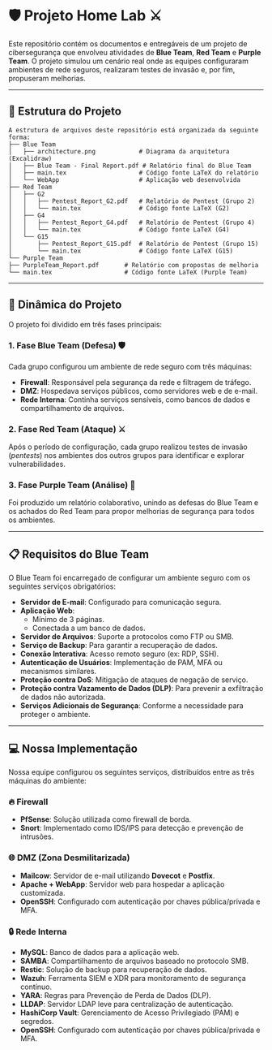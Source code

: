 # 🛡️ Projeto Home Lab ⚔️

Este repositório contém os documentos e entregáveis de um projeto de cibersegurança que envolveu atividades de **Blue Team**, **Red Team** e **Purple Team**. O projeto simulou um cenário real onde as equipes configuraram ambientes de rede seguros, realizaram testes de invasão e, por fim, propuseram melhorias.

---

## 📂 Estrutura do Projeto
```
A estrutura de arquivos deste repositório está organizada da seguinte forma:
├── Blue Team
│   ├── architecture.png            # Diagrama da arquitetura (Excalidraw)
│   ├── Blue Team - Final Report.pdf # Relatório final do Blue Team
│   ├── main.tex                    # Código fonte LaTeX do relatório
│   └── WebApp                      # Aplicação web desenvolvida
├── Red Team
│   ├── G2
│   │   ├── Pentest_Report_G2.pdf   # Relatório de Pentest (Grupo 2)
│   │   └── main.tex                # Código fonte LaTeX (G2)
│   ├── G4
│   │   ├── Pentest_Report_G4.pdf   # Relatório de Pentest (Grupo 4)
│   │   └── main.tex                # Código fonte LaTeX (G4)
│   └── G15
│       ├── Pentest_Report_G15.pdf  # Relatório de Pentest (Grupo 15)
│       └── main.tex                # Código fonte LaTeX (G15)
└── Purple Team
├── PurpleTeam_Report.pdf       # Relatório com propostas de melhoria
└── main.tex                    # Código fonte LaTeX (Purple Team)
```
---

## 🎯 Dinâmica do Projeto

O projeto foi dividido em três fases principais:

### 1. Fase Blue Team (Defesa) 🛡️
Cada grupo configurou um ambiente de rede seguro com três máquinas:
- **Firewall**: Responsável pela segurança da rede e filtragem de tráfego.
- **DMZ**: Hospedava serviços públicos, como servidores web e de e-mail.
- **Rede Interna**: Continha serviços sensíveis, como bancos de dados e compartilhamento de arquivos.

### 2. Fase Red Team (Ataque) ⚔️
Após o período de configuração, cada grupo realizou testes de invasão (*pentests*) nos ambientes dos outros grupos para identificar e explorar vulnerabilidades.

### 3. Fase Purple Team (Análise) 🤝
Foi produzido um relatório colaborativo, unindo as defesas do Blue Team e os achados do Red Team para propor melhorias de segurança para todos os ambientes.

---

## 📋 Requisitos do Blue Team

O Blue Team foi encarregado de configurar um ambiente seguro com os seguintes serviços obrigatórios:

- **Servidor de E-mail**: Configurado para comunicação segura.
- **Aplicação Web**:
  - Mínimo de 3 páginas.
  - Conectada a um banco de dados.
- **Servidor de Arquivos**: Suporte a protocolos como FTP ou SMB.
- **Serviço de Backup**: Para garantir a recuperação de dados.
- **Conexão Interativa**: Acesso remoto seguro (ex: RDP, SSH).
- **Autenticação de Usuários**: Implementação de PAM, MFA ou mecanismos similares.
- **Proteção contra DoS**: Mitigação de ataques de negação de serviço.
- **Proteção contra Vazamento de Dados (DLP)**: Para prevenir a exfiltração de dados não autorizada.
- **Serviços Adicionais de Segurança**: Conforme a necessidade para proteger o ambiente.

---

## 💻 Nossa Implementação

Nossa equipe configurou os seguintes serviços, distribuídos entre as três máquinas do ambiente:

### 🔥 Firewall
- **PfSense**: Solução utilizada como firewall de borda.
- **Snort**: Implementado como IDS/IPS para detecção e prevenção de intrusões.

### 🌐 DMZ (Zona Desmilitarizada)
- **Mailcow**: Servidor de e-mail utilizando **Dovecot** e **Postfix**.
- **Apache + WebApp**: Servidor web para hospedar a aplicação customizada.
- **OpenSSH**: Configurado com autenticação por chaves pública/privada e MFA.

### 🔒 Rede Interna
- **MySQL**: Banco de dados para a aplicação web.
- **SAMBA**: Compartilhamento de arquivos baseado no protocolo SMB.
- **Restic**: Solução de backup para recuperação de dados.
- **Wazuh**: Ferramenta SIEM e XDR para monitoramento de segurança contínuo.
- **YARA**: Regras para Prevenção de Perda de Dados (DLP).
- **LLDAP**: Servidor LDAP leve para centralização de autenticação.
- **HashiCorp Vault**: Gerenciamento de Acesso Privilegiado (PAM) e segredos.
- **OpenSSH**: Configurado com autenticação por chaves pública/privada e MFA.
